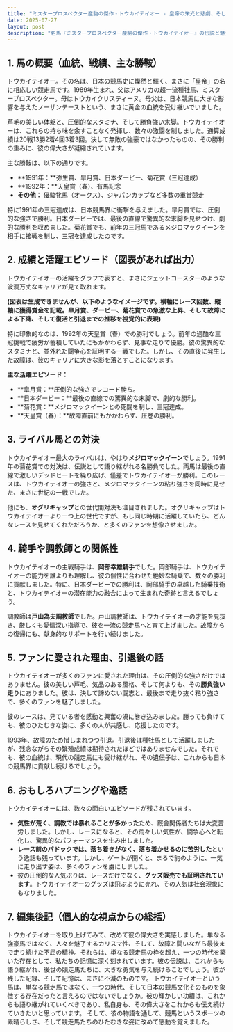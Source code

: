 ```yaml
---
title: "ミスタープロスペクター産駒の傑作・トウカイテイオー - 皇帝の栄光と悲劇、そして不滅の伝説"
date: 2025-07-27
layout: post
description: "名馬『ミスタープロスペクター産駒の傑作・トウカイテイオー』の伝説と魅力を深堀り"
---
```


## 1. 馬の概要（血統、戦績、主な勝鞍）

トウカイテイオー。その名は、日本の競馬史に燦然と輝く、まさに「皇帝」の名に相応しい競走馬です。1989年生まれ、父はアメリカの超一流種牡馬、ミスタープロスペクター。母はトウカイクリスティーヌ。母父は、日本競馬に大きな影響を与えたノーザンテーストという、まさに黄金の血統を受け継いでいました。

芦毛の美しい体躯と、圧倒的なスタミナ、そして勝負強い末脚。トウカイテイオーは、これらの持ち味を余すことなく発揮し、数々の激闘を制しました。通算成績は20戦13勝2着4回3着3回。決して無敗の強豪ではなかったものの、その勝利の重みに、彼の偉大さが凝縮されています。

主な勝鞍は、以下の通りです。

* **1991年：**弥生賞、皐月賞、日本ダービー、菊花賞（三冠達成）
* **1992年：**天皇賞（春）、有馬記念
* **その他：** 優駿牝馬（オークス）、ジャパンカップなど多数の重賞競走

特に1991年の三冠達成は、日本競馬界に衝撃を与えました。皐月賞では、圧倒的な強さで勝利。日本ダービーでは、最後の直線で驚異的な末脚を見せつけ、劇的な勝利を収めました。菊花賞でも、前年の三冠馬であるメジロマックイーンを相手に接戦を制し、三冠を達成したのです。


## 2. 成績と活躍エピソード（図表があれば出力）

トウカイテイオーの活躍をグラフで表すと、まさにジェットコースターのような波瀾万丈なキャリアが見て取れます。

**(図表は生成できませんが、以下のようなイメージです。横軸にレース回数、縦軸に獲得賞金を記載。皐月賞、ダービー、菊花賞での急激な上昇、そして故障による下降、そして復活と引退までの推移を視覚的に表現)**

特に印象的なのは、1992年の天皇賞（春）での勝利でしょう。前年の過酷な三冠挑戦で疲労が蓄積していたにもかかわらず、見事な走りで優勝。彼の驚異的なスタミナと、並外れた闘争心を証明する一戦でした。しかし、その直後に発生した故障は、彼のキャリアに大きな影を落とすことになります。

**主な活躍エピソード：**

* **皐月賞：**圧倒的な強さでレコード勝ち。
* **日本ダービー：**最後の直線での驚異的な末脚で、劇的な勝利。
* **菊花賞：**メジロマックイーンとの死闘を制し、三冠達成。
* **天皇賞（春）：**故障直前にもかかわらず、圧巻の勝利。


## 3. ライバル馬との対決

トウカイテイオー最大のライバルは、やはり**メジロマックイーン**でしょう。1991年の菊花賞での対決は、伝説として語り継がれる名勝負でした。両馬は最後の直線で激しいデッドヒートを繰り広げ、僅差でトウカイテイオーが勝利。このレースは、トウカイテイオーの強さと、メジロマックイーンの粘り強さを同時に見せた、まさに世紀の一戦でした。

他にも、**オグリキャップ**との世代間対決も注目されました。オグリキャップはトウカイテイオーより一つ上の世代ですが、もし同じ時期に活躍していたら、どんなレースを見せてくれただろうか、と多くのファンを想像させました。


## 4. 騎手や調教師との関係性

トウカイテイオーの主戦騎手は、**岡部幸雄騎手**でした。岡部騎手は、トウカイテイオーの能力を誰よりも理解し、彼の個性に合わせた絶妙な騎乗で、数々の勝利に貢献しました。特に、日本ダービーでの勝利は、岡部騎手の卓越した騎乗技術と、トウカイテイオーの潜在能力の融合によって生まれた奇跡と言えるでしょう。

調教師は**戸山為夫調教師**でした。戸山調教師は、トウカイテイオーの才能を見抜き、厳しくも愛情深い指導で、彼を一流の競走馬へと育て上げました。故障からの復帰にも、献身的なサポートを行い続けました。


## 5. ファンに愛された理由、引退後の話

トウカイテイオーが多くのファンに愛された理由は、その圧倒的な強さだけではありません。彼の美しい芦毛、気品のある風格、そして何よりも、その**勝負強い走り**にありました。彼は、決して諦めない闘志と、最後まで走り抜く粘り強さで、多くのファンを魅了しました。

彼のレースは、見ている者を感動と興奮の渦に巻き込みました。勝っても負けても、彼のひたむきな姿に、多くの人が共感し、応援したのです。

1993年、故障のため惜しまれつつ引退。引退後は種牡馬として活躍しましたが、残念ながらその繁殖成績は期待されたほどではありませんでした。それでも、彼の血統は、現代の競走馬にも受け継がれ、その遺伝子は、これからも日本の競馬界に貢献し続けるでしょう。


## 6. おもしろハプニングや逸話

トウカイテイオーには、数々の面白いエピソードが残されています。

* **気性が荒く、調教では暴れることが多かった**ため、厩舎関係者たちは大変苦労しました。しかし、レースになると、その荒々しい気性が、闘争心へと転化し、驚異的なパフォーマンスを生み出しました。
* **レース前のパドックでは、落ち着きがなく、落ち着かせるのに苦労した**という逸話も残っています。しかし、ゲートが開くと、まるで豹のように、一気に走り出す姿は、多くのファンを虜にしました。
* 彼の圧倒的な人気ぶりは、レースだけでなく、**グッズ販売でも証明されています**。トウカイテイオーのグッズは飛ぶように売れ、その人気は社会現象にもなりました。


## 7. 編集後記（個人的な視点からの総括）

トウカイテイオーを取り上げてみて、改めて彼の偉大さを実感しました。単なる強豪馬ではなく、人々を魅了するカリスマ性、そして、故障と闘いながら最後まで走り続けた不屈の精神。それらは、単なる競走馬の枠を超え、一つの時代を築いた存在として、私たちの記憶に深く刻まれています。彼の伝説は、これからも語り継がれ、後世の競走馬たちに、大きな勇気を与え続けることでしょう。彼が残した記録、そして記憶は、まさに不滅のものです。  トウカイテイオーという馬は、単なる競走馬ではなく、一つの時代、そして日本の競馬文化そのものを象徴する存在だったと言えるのではないでしょうか。彼の輝かしい功績は、これからも語り継がれていくべきであり、私自身も、その偉大さをこれからも伝え続けていきたいと思っています。  そして、彼の物語を通して、競馬というスポーツの素晴らしさ、そして競走馬たちのひたむきな姿に改めて感動を覚えました。
